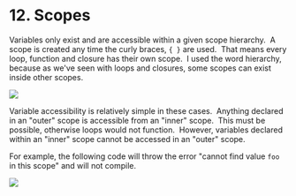 # 12. Scopes

Variables only exist and are accessible within a given scope hierarchy.  A scope is created any time the curly braces, `{ }` are used.  That means every loop, function and closure has their own scope.  I used the word hierarchy, because as we've seen with loops and closures, some scopes can exist inside other scopes.

![](https://files.cdn.thinkific.com/file_uploads/584845/images/3ad/bee/6b6/scopes.png)

Variable accessibility is relatively simple in these cases.  Anything declared in an "outer" scope is accessible from an "inner" scope.  This must be possible, otherwise loops would not function.  However, variables declared within an "inner" scope cannot be accessed in an "outer" scope.

For example, the following code will throw the error "cannot find value `foo` in this scope" and will not compile.

![](https://files.cdn.thinkific.com/file_uploads/584845/images/63c/ff6/42d/out-of-scope.png)